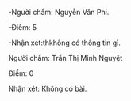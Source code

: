 -Người chấm: Nguyễn Văn Phi.

-Điểm: 5

-Nhận xét:thkhông có thông tin gì.

Người chấm: Trần Thị Minh Nguyệt

Điểm: 0

Nhận xét: Không có bài.
